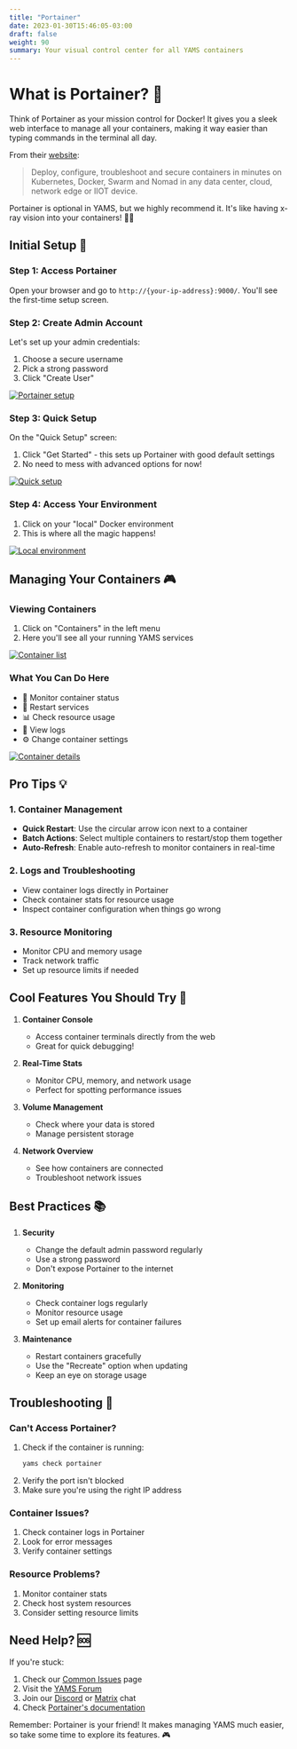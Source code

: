 ```yaml
---
title: "Portainer"
date: 2023-01-30T15:46:05-03:00
draft: false
weight: 90
summary: Your visual control center for all YAMS containers
---
```


# What is Portainer? 🐋

Think of Portainer as your mission control for Docker! It gives you a sleek web interface to manage all your containers, making it way easier than typing commands in the terminal all day.

From their [website](https://www.portainer.io/):
> Deploy, configure, troubleshoot and secure containers in minutes on Kubernetes, Docker, Swarm and Nomad in any data center, cloud, network edge or IIOT device.

Portainer is optional in YAMS, but we highly recommend it. It's like having x-ray vision into your containers! 🦸‍♂️

## Initial Setup 🚀

### Step 1: Access Portainer
Open your browser and go to `http://{your-ip-address}:9000/`. You'll see the first-time setup screen.

### Step 2: Create Admin Account
Let's set up your admin credentials:
1. Choose a secure username
2. Pick a strong password
3. Click "Create User"

[![Portainer setup](/pics/portainer-1.png)](/pics/portainer-1.png)

### Step 3: Quick Setup
On the "Quick Setup" screen:
1. Click "Get Started" - this sets up Portainer with good default settings
2. No need to mess with advanced options for now!

[![Quick setup](/pics/portainer-2.png)](/pics/portainer-2.png)

### Step 4: Access Your Environment
1. Click on your "local" Docker environment
2. This is where all the magic happens!

[![Local environment](/pics/portainer-3.png)](/pics/portainer-3.png)

## Managing Your Containers 🎮

### Viewing Containers
1. Click on "Containers" in the left menu
2. Here you'll see all your running YAMS services

[![Container list](/pics/portainer-4.png)](/pics/portainer-4.png)

### What You Can Do Here
- 👀 Monitor container status
- 🔄 Restart services
- 📊 Check resource usage
- 📝 View logs
- ⚙️ Change container settings

[![Container details](/pics/portainer-5.png)](/pics/portainer-5.png)

## Pro Tips 💡

### 1. Container Management
- **Quick Restart**: Use the circular arrow icon next to a container
- **Batch Actions**: Select multiple containers to restart/stop them together
- **Auto-Refresh**: Enable auto-refresh to monitor containers in real-time

### 2. Logs and Troubleshooting
- View container logs directly in Portainer
- Check container stats for resource usage
- Inspect container configuration when things go wrong

### 3. Resource Monitoring
- Monitor CPU and memory usage
- Track network traffic
- Set up resource limits if needed

## Cool Features You Should Try 🌟

1. **Container Console**
   - Access container terminals directly from the web
   - Great for quick debugging!

2. **Real-Time Stats**
   - Monitor CPU, memory, and network usage
   - Perfect for spotting performance issues

3. **Volume Management**
   - Check where your data is stored
   - Manage persistent storage

4. **Network Overview**
   - See how containers are connected
   - Troubleshoot network issues

## Best Practices 📚

1. **Security**
   - Change the default admin password regularly
   - Use a strong password
   - Don't expose Portainer to the internet

2. **Monitoring**
   - Check container logs regularly
   - Monitor resource usage
   - Set up email alerts for container failures

3. **Maintenance**
   - Restart containers gracefully
   - Use the "Recreate" option when updating
   - Keep an eye on storage usage

## Troubleshooting 🔧

### Can't Access Portainer?
1. Check if the container is running:
   ```bash
   yams check portainer
   ```
2. Verify the port isn't blocked
3. Make sure you're using the right IP address

### Container Issues?
1. Check container logs in Portainer
2. Look for error messages
3. Verify container settings

### Resource Problems?
1. Monitor container stats
2. Check host system resources
3. Consider setting resource limits

## Need Help? 🆘

If you're stuck:
1. Check our [Common Issues](/faqs/common-errors/) page
2. Visit the [YAMS Forum](https://forum.yams.media)
3. Join our [Discord](https://discord.gg/Gwae3tNMST) or [Matrix](https://matrix.to/#/#yams-space:rogs.me) chat
4. Check [Portainer's documentation](https://docs.portainer.io/)

Remember: Portainer is your friend! It makes managing YAMS much easier, so take some time to explore its features. 🎮

